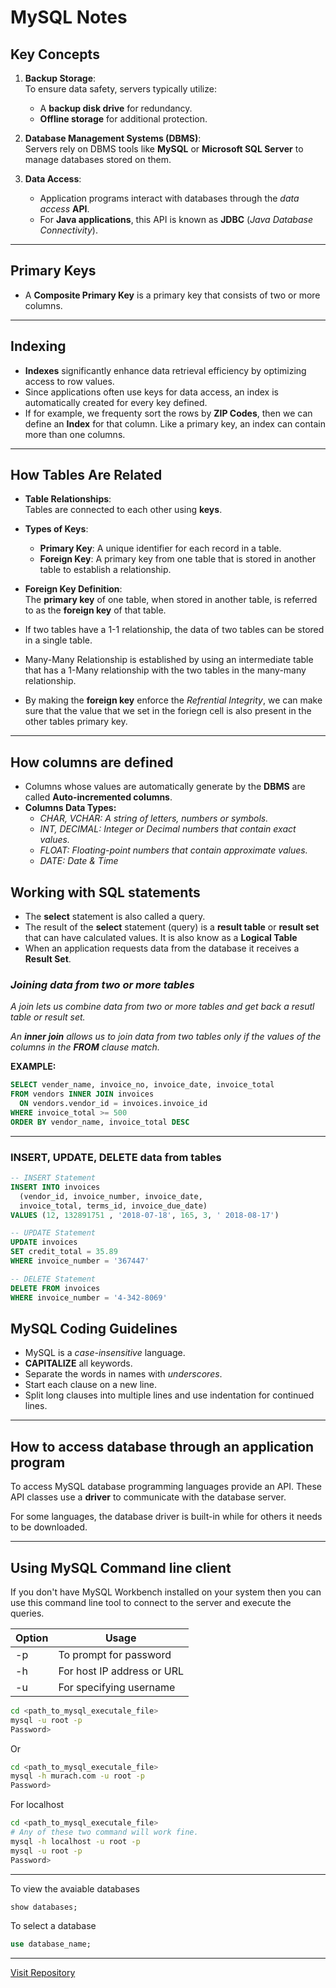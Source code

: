 # MySQL Notes

## Key Concepts
1. **Backup Storage**:  
   To ensure data safety, servers typically utilize:
   - A **backup disk drive** for redundancy.
   - **Offline storage** for additional protection.

2. **Database Management Systems (DBMS)**:  
   Servers rely on DBMS tools like **MySQL** or **Microsoft SQL Server** to manage databases stored on them.

3. **Data Access**:  
   - Application programs interact with databases through the *data access* **API**.  
   - For **Java applications**, this API is known as **JDBC** (*Java Database Connectivity*).

---

## Primary Keys
- A **Composite Primary Key** is a primary key that consists of two or more columns.

---

## Indexing
- **Indexes** significantly enhance data retrieval efficiency by optimizing access to row values.  
- Since applications often use keys for data access, an index is automatically created for every key defined.
- If for example, we frequenty sort the rows by **ZIP Codes**, then we can define an **Index** for 
that column. Like a primary key, an index can contain more than one columns.

---
## How Tables Are Related  

- **Table Relationships**:  
  Tables are connected to each other using **keys**.  

- **Types of Keys**:  
  - **Primary Key**: A unique identifier for each record in a table.  
  - **Foreign Key**: A primary key from one table that is stored in another table to establish a relationship.  

- **Foreign Key Definition**:  
  The **primary key** of one table, when stored in another table, is referred to as the **foreign key** of that table.  

- If two tables have a 1-1 relationship, the  data of two tables can be stored in
  a single table.

- Many-Many Relationship is established by using an intermediate table that has
  a 1-Many relationship with the two tables in the many-many relationship.

- By making the **foreign key** enforce the *Refrential Integrity*, we can make
  sure that the value that we set in the foriegn cell is also present in the other
  tables primary key.

---
## How columns are defined
- Columns whose values are automatically generate by the **DBMS** are called
  **Auto-incremented columns**.
- **Columns Data Types:**
  - *CHAR, VCHAR: A string of letters, numbers or symbols.*
  - *INT, DECIMAL: Integer or Decimal numbers that contain exact values.*
  - *FLOAT: Floating-point numbers that contain approximate values.*
  - *DATE: Date & Time*

## Working with SQL statements
- The **select** statement is also called a query.
- The result of the **select** statement (query) is a **result
table** or **result set** that can have calculated values. It is 
also know as a **Logical Table**
- When an application requests data from the database it receives
a **Result Set**.

### *Joining data from two or more tables*
*A join lets us combine data from two or more tables and get back a resutl table or result set.*

*An **inner join** allows us to join data from two tables only
if the values of the columns in the **FROM** clause match.*

**EXAMPLE:**
```sql
SELECT vender_name, invoice_no, invoice_date, invoice_total
FROM vendors INNER JOIN invoices 
  ON vendors.vendor_id = invoices.invoice_id
WHERE invoice_total >= 500
ORDER BY vendor_name, invoice_total DESC 
```
---
### INSERT, UPDATE, DELETE data from tables
```sql
-- INSERT Statement
INSERT INTO invoices 
  (vendor_id, invoice_number, invoice_date, 
  invoice_total, terms_id, invoice_due_date) 
VALUES (12, 132891751 , '2018-07-18', 165, 3, ' 2018-08-17') 

-- UPDATE Statement
UPDATE invoices 
SET credit_total = 35.89 
WHERE invoice_number = '367447'

-- DELETE Statement
DELETE FROM invoices 
WHERE invoice_number = '4-342-8069'
```

## MySQL Coding Guidelines
- MySQL is a *case-insensitive* language.
- **CAPITALIZE** all keywords.
- Separate the words in names with *underscores*.
- Start each clause on a new line.
- Split long clauses into multiple lines and use 
indentation for continued lines.
--- 
## How to access database through an application program
To access MySQL database programming languages provide an API. These API classes use a **driver** to communicate with
the database server.

For some languages, the database driver is built-in while
for others it needs to be downloaded.

---
## Using MySQL Command line client
If you don't have MySQL Workbench installed on your system then you 
can use this command line tool to connect to the server and execute the queries.

| Option   | Usage    
|----------|----------
| -p       | To prompt for password    
| -h       | For host IP address or URL
| -u       | For specifying username

```bash
cd <path_to_mysql_executale_file>
mysql -u root -p
Password>
```
Or

```bash
cd <path_to_mysql_executale_file>
mysql -h murach.com -u root -p
Password>
```

For localhost
```bash
cd <path_to_mysql_executale_file>
# Any of these two command will work fine.
mysql -h localhost -u root -p
mysql -u root -p    
Password>            
```
---
To view the avaiable databases
```sql
show databases;
```
To select a database

```sql
use database_name;
```

---
[Visit Repository](https://github.com/Zeeshan-R9/MYSQLNotes.git)
